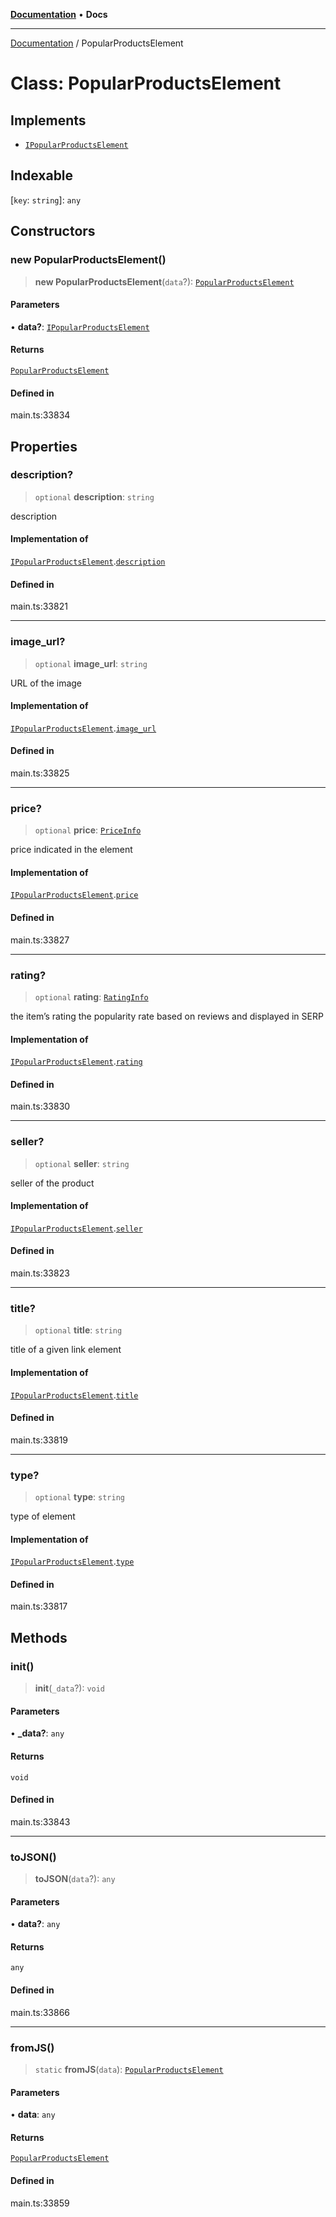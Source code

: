 [**Documentation**](../README.md) • **Docs**

***

[Documentation](../globals.md) / PopularProductsElement

# Class: PopularProductsElement

## Implements

- [`IPopularProductsElement`](../interfaces/IPopularProductsElement.md)

## Indexable

 \[`key`: `string`\]: `any`

## Constructors

### new PopularProductsElement()

> **new PopularProductsElement**(`data`?): [`PopularProductsElement`](PopularProductsElement.md)

#### Parameters

• **data?**: [`IPopularProductsElement`](../interfaces/IPopularProductsElement.md)

#### Returns

[`PopularProductsElement`](PopularProductsElement.md)

#### Defined in

main.ts:33834

## Properties

### description?

> `optional` **description**: `string`

description

#### Implementation of

[`IPopularProductsElement`](../interfaces/IPopularProductsElement.md).[`description`](../interfaces/IPopularProductsElement.md#description)

#### Defined in

main.ts:33821

***

### image\_url?

> `optional` **image\_url**: `string`

URL of the image

#### Implementation of

[`IPopularProductsElement`](../interfaces/IPopularProductsElement.md).[`image_url`](../interfaces/IPopularProductsElement.md#image_url)

#### Defined in

main.ts:33825

***

### price?

> `optional` **price**: [`PriceInfo`](PriceInfo.md)

price indicated in the element

#### Implementation of

[`IPopularProductsElement`](../interfaces/IPopularProductsElement.md).[`price`](../interfaces/IPopularProductsElement.md#price)

#### Defined in

main.ts:33827

***

### rating?

> `optional` **rating**: [`RatingInfo`](RatingInfo.md)

the item’s rating 
the popularity rate based on reviews and displayed in SERP

#### Implementation of

[`IPopularProductsElement`](../interfaces/IPopularProductsElement.md).[`rating`](../interfaces/IPopularProductsElement.md#rating)

#### Defined in

main.ts:33830

***

### seller?

> `optional` **seller**: `string`

seller of the product

#### Implementation of

[`IPopularProductsElement`](../interfaces/IPopularProductsElement.md).[`seller`](../interfaces/IPopularProductsElement.md#seller)

#### Defined in

main.ts:33823

***

### title?

> `optional` **title**: `string`

title of a given link element

#### Implementation of

[`IPopularProductsElement`](../interfaces/IPopularProductsElement.md).[`title`](../interfaces/IPopularProductsElement.md#title)

#### Defined in

main.ts:33819

***

### type?

> `optional` **type**: `string`

type of element

#### Implementation of

[`IPopularProductsElement`](../interfaces/IPopularProductsElement.md).[`type`](../interfaces/IPopularProductsElement.md#type)

#### Defined in

main.ts:33817

## Methods

### init()

> **init**(`_data`?): `void`

#### Parameters

• **\_data?**: `any`

#### Returns

`void`

#### Defined in

main.ts:33843

***

### toJSON()

> **toJSON**(`data`?): `any`

#### Parameters

• **data?**: `any`

#### Returns

`any`

#### Defined in

main.ts:33866

***

### fromJS()

> `static` **fromJS**(`data`): [`PopularProductsElement`](PopularProductsElement.md)

#### Parameters

• **data**: `any`

#### Returns

[`PopularProductsElement`](PopularProductsElement.md)

#### Defined in

main.ts:33859
